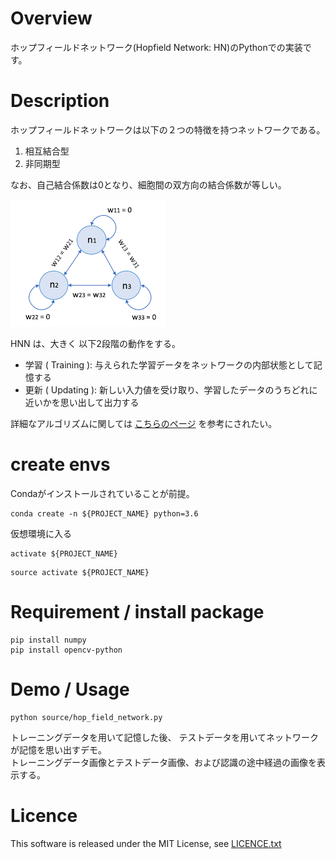 # Overview

ホップフィールドネットワーク(Hopfield Network: HN)のPythonでの実装です。


# Description

ホップフィールドネットワークは以下の２つの特徴を持つネットワークである。
1. 相互結合型  
2. 非同期型  

なお、自己結合係数は0となり、細胞間の双方向の結合係数が等しい。  

![HopFieldNetwork](data/hopfield_network.png)

HNN は、大きく 以下2段階の動作をする。

- 学習 ( Training ): 与えられた学習データをネットワークの内部状態として記憶する
- 更新 ( Updating ): 新しい入力値を受け取り、学習したデータのうちどれに近いかを思い出して出力する

詳細なアルゴリズムに関しては [こちらのページ](http://sinhrks.hatenablog.com/entry/2014/12/30/221538)
を参考にされたい。

# create envs

Condaがインストールされていることが前提。

```commandline
conda create -n ${PROJECT_NAME} python=3.6
```

仮想環境に入る

```commandline:for windows
activate ${PROJECT_NAME}
```

```commandline:for mac
source activate ${PROJECT_NAME}
```

# Requirement / install package

```commandline
pip install numpy
pip install opencv-python
```

# Demo / Usage 

```commandline
python source/hop_field_network.py
```

トレーニングデータを用いて記憶した後、
テストデータを用いてネットワークが記憶を思い出すデモ。  
トレーニングデータ画像とテストデータ画像、および認識の途中経過の画像を表示する。  

# Licence
This software is released under the MIT License, see [LICENCE.txt](LICENCE.txt)
</code>
